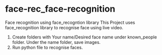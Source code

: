 # face-rec_face-recognition
Face recognition using face_recogntion library
This Project uses face_recognition library to recognise face using live video.
1. Create folders with Your name/Desired face name under known_people folder. Under the name folder, save images.
2. Run python file to recognise faces.
